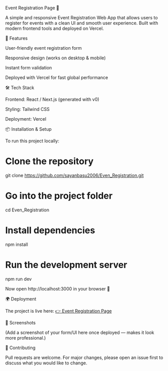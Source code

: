 Event Registration Page 🎉

A simple and responsive Event Registration Web App that allows users to register for events with a clean UI and smooth user experience. Built with modern frontend tools and deployed on Vercel.

🚀 Features

User-friendly event registration form

Responsive design (works on desktop & mobile)

Instant form validation

Deployed with Vercel for fast global performance

🛠️ Tech Stack

Frontend: React / Next.js (generated with v0)

Styling: Tailwind CSS

Deployment: Vercel

📦 Installation & Setup

To run this project locally:

# Clone the repository
git clone https://github.com/sayanbasu2006/Even_Registration.git

# Go into the project folder
cd Even_Registration

# Install dependencies
npm install

# Run the development server
npm run dev


Now open http://localhost:3000
 in your browser 🚀

🌍 Deployment

The project is live here:
[👉 Event Registration Page](https://even-registration.vercel.app/event)

📸 Screenshots

(Add a screenshot of your form/UI here once deployed — makes it look more professional.)

🤝 Contributing

Pull requests are welcome. For major changes, please open an issue first to discuss what you would like to change.
